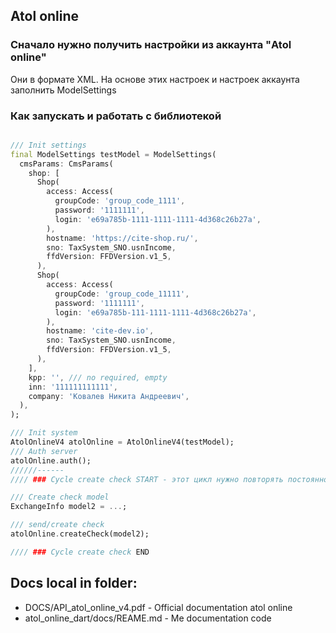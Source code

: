 

## Atol online


### Сначало нужно получить настройки из аккаунта "Atol online"  

Они в формате XML. На основе этих настроек и настроек аккаунта заполнить ModelSettings

### Как запускать и работать с библиотекой

```Dart

/// Init settings
final ModelSettings testModel = ModelSettings(
  cmsParams: CmsParams(
    shop: [
      Shop(
        access: Access(
          groupCode: 'group_code_1111',
          password: '1111111',
          login: 'e69a785b-1111-1111-1111-4d368c26b27a',
        ),
        hostname: 'https://cite-shop.ru/',
        sno: TaxSystem_SNO.usnIncome,
        ffdVersion: FFDVersion.v1_5,
      ),
      Shop(
        access: Access(
          groupCode: 'group_code_11111',
          password: '1111111',
          login: 'e69a785b-111-1111-1111-4d368c26b27a',
        ),
        hostname: 'cite-dev.io',
        sno: TaxSystem_SNO.usnIncome,
        ffdVersion: FFDVersion.v1_5,
      ),
    ],
    kpp: '', /// no required, empty
    inn: '111111111111',
    company: 'Ковалев Никита Андреевич',
  ),
);

/// Init system
AtolOnlineV4 atolOnline = AtolOnlineV4(testModel);
/// Auth server
atolOnline.auth();
//////------
//// ### Cycle create check START - этот цикл нужно повторять постоянно при выдаче чека

/// Create check model
ExchangeInfo model2 = ...;

/// send/create check
atolOnline.createCheck(model2);

//// ### Cycle create check END

```

## Docs local in folder: 

* DOCS/API_atol_online_v4.pdf - Official documentation atol online
* atol_online_dart/docs/REAME.md - Me documentation code


